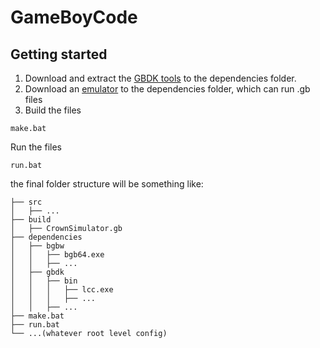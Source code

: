 # GameBoyCode

## Getting started

1. Download and extract the [GBDK tools](https://github.com/gbdk-2020/gbdk-2020/releases) to the dependencies folder.
2. Download an [emulator](https://bgb.bircd.org/) to the dependencies folder, which can run .gb files
3. Build the files

```shell
make.bat
```

Run the files

```shell
run.bat
```

the final folder structure will be something like:

```
├── src
│   ├── ...
├── build
│   ├── CrownSimulator.gb
├── dependencies
│   ├── bgbw
│   │   ├── bgb64.exe
│   │   ├── ...
│   ├── gbdk
│   │   ├── bin
│   │   │   ├── lcc.exe
│   │   │   ├── ...
│   │   ├── ...
├── make.bat
├── run.bat
└── ...(whatever root level config)
```
